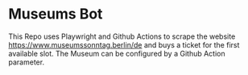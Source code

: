 # Museums Bot

This Repo uses Playwright and Github Actions to scrape the website https://www.museumssonntag.berlin/de and buys a ticket for the first available slot. The Museum can be configured by a Github Action parameter.
